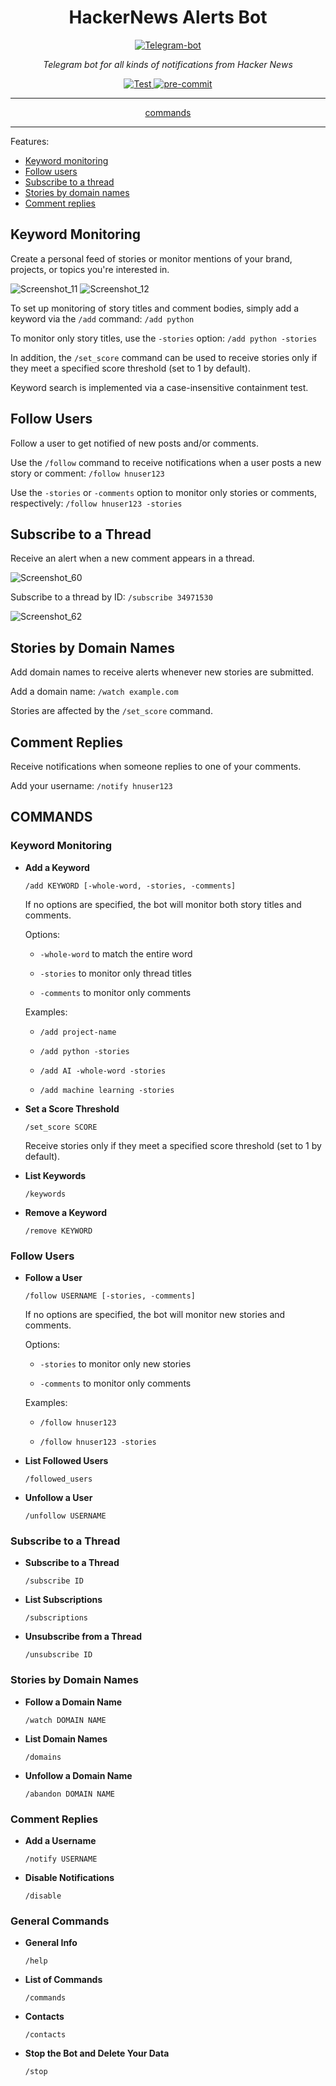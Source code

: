 <h1 align="center">HackerNews Alerts Bot</h1>

<p align="center">
  <a href="https://t.me/hackernews_alerts_bot"><img src="https://user-images.githubusercontent.com/76647266/207596416-8636a1aa-ccbb-4d9a-bcd6-ea7a22203c48.png" alt="Telegram-bot"></a>
</p>

<p align="center"><em>Telegram bot for all kinds of notifications from Hacker News</em></p>

<p align="center">
<a href="https://github.com/lawxls/HackerNews-personalized/actions" target="_blank">
    <img src="https://github.com/lawxls/HackerNews-personalized/workflows/Test/badge.svg" alt="Test">
</a>
<a href="https://results.pre-commit.ci/latest/github/lawxls/HackerNews-personalized/main" target="_blank">
    <img src="https://results.pre-commit.ci/badge/github/lawxls/HackerNews-personalized/main.svg" alt="pre-commit">
</a>
</p>

---

<p align="center"><a href="https://github.com/lawxls/HackerNews-Alerts-Bot#commands">commands</a></p>

---

Features:

- [Keyword monitoring](https://github.com/lawxls/HackerNews-Alerts-Bot#keyword-monitoring)
- [Follow users](https://github.com/lawxls/HackerNews-Alerts-Bot#follow-users)
- [Subscribe to a thread](https://github.com/lawxls/HackerNews-Alerts-Bot#subscribe-to-a-thread)
- [Stories by domain names](https://github.com/lawxls/HackerNews-Alerts-Bot#stories-by-domain-names)
- [Comment replies](https://github.com/lawxls/HackerNews-Alerts-Bot#comment-replies)

## Keyword Monitoring
Create a personal feed of stories or monitor mentions of your brand, projects, or topics you're interested in.

![Screenshot_11](https://user-images.githubusercontent.com/76647266/207441549-4617e1c9-bdb6-41f9-8e91-cd93ce7d025e.png)
![Screenshot_12](https://user-images.githubusercontent.com/76647266/207441488-cf3baad1-dc21-4a29-955a-48aed2f1a30f.png)

To set up monitoring of story titles and comment bodies, simply add a keyword via the ```/add``` command: ```/add python```

To monitor only story titles, use the ```-stories``` option: ```/add python -stories```

In addition, the `/set_score` command can be used to receive stories only if they meet a specified score threshold (set to 1 by default).

Keyword search is implemented via a case-insensitive containment test.

## Follow Users
Follow a user to get notified of new posts and/or comments.

Use the ```/follow``` command to receive notifications when a user posts a new story or comment: ```/follow hnuser123```

Use the ```-stories``` or ```-comments``` option to monitor only stories or comments, respectively: ```/follow hnuser123 -stories```

## Subscribe to a Thread
Receive an alert when a new comment appears in a thread.

![Screenshot_60](https://user-images.githubusercontent.com/76647266/221961215-95fa49f1-2d3f-4b2a-9cdd-7ddbc2cf1514.png)

Subscribe to a thread by ID: `/subscribe 34971530`

![Screenshot_62](https://user-images.githubusercontent.com/76647266/221963281-4c32d9c4-8847-411e-b7be-0a33c36071ea.png)

## Stories by Domain Names
Add domain names to receive alerts whenever new stories are submitted.

Add a domain name: `/watch example.com`

Stories are affected by the `/set_score` command.

## Comment Replies
Receive notifications when someone replies to one of your comments.

Add your username: `/notify hnuser123`

## COMMANDS

### Keyword Monitoring

- **Add a Keyword**

  ```/add KEYWORD [-whole-word, -stories, -comments]```

  If no options are specified, the bot will monitor both story titles and comments.

  Options:

    - ```-whole-word```
      to match the entire word

    - ```-stories```
      to monitor only thread titles

    - ```-comments```
      to monitor only comments

  Examples:

    - ```/add project-name```

    - ```/add python -stories```

    - ```/add AI -whole-word -stories```

    - ```/add machine learning -stories```

- **Set a Score Threshold**

  ```/set_score SCORE```

  Receive stories only if they meet a specified score threshold (set to 1 by default).

- **List Keywords**

  ```/keywords```

- **Remove a Keyword**

  ```/remove KEYWORD```

### Follow Users

- **Follow a User**

  ```/follow USERNAME [-stories, -comments]```

  If no options are specified, the bot will monitor new stories and comments.

  Options:

    - ```-stories```
      to monitor only new stories

    - ```-comments```
      to monitor only comments

  Examples:

    - ```/follow hnuser123```

    - ```/follow hnuser123 -stories```

- **List Followed Users**

  ```/followed_users```

- **Unfollow a User**

  ```/unfollow USERNAME```

### Subscribe to a Thread

- **Subscribe to a Thread**

  ```/subscribe ID```

- **List Subscriptions**

  ```/subscriptions```

- **Unsubscribe from a Thread**

  ```/unsubscribe ID```

### Stories by Domain Names

- **Follow a Domain Name**

  ```/watch DOMAIN NAME```

- **List Domain Names**

  ```/domains```

- **Unfollow a Domain Name**

  ```/abandon DOMAIN NAME```

### Comment Replies

- **Add a Username**

  ```/notify USERNAME```

- **Disable Notifications**

  ```/disable```

### General Commands

- **General Info**

  ```/help```

- **List of Commands**

  ```/commands```

- **Contacts**

  ```/contacts```

- **Stop the Bot and Delete Your Data**

  ```/stop```
